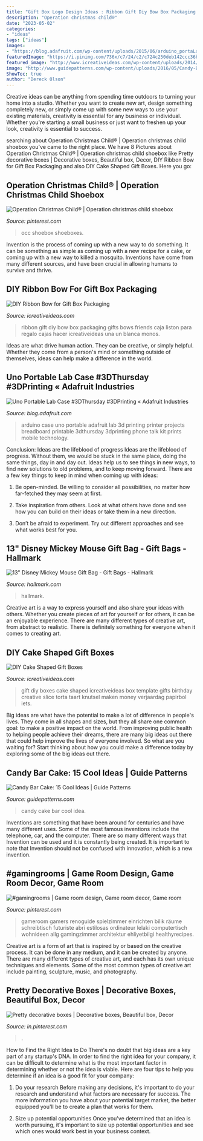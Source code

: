 ```yaml
---
title: "Gift Box Logo Design Ideas : Ribbon Gift Diy Bow Box Packaging Gifts Bows Friends Caja Liston Para Regalo Cajas Hacer Icreativeideas Una Un Blanca Monos"
description: "Operation christmas child®"
date: "2023-05-02"
categories:
- "ideas"
tags: ["ideas"]
images:
- "https://blog.adafruit.com/wp-content/uploads/2015/06/arduino_portaLab.jpg"
featuredImage: "https://i.pinimg.com/736x/c7/24/c2/c724c250deb142ccc36bccf45a0ce540--decorative-boxes-trifle.jpg"
featured_image: "http://www.icreativeideas.com/wp-content/uploads/2014/03/DIY-Cake-Shaped-Gift-Boxes-1.jpg"
image: "http://www.guidepatterns.com/wp-content/uploads/2016/05/Candy-Bar-Cake-Ideas.jpg"
ShowToc: true
author: "Dereck Olson"
---
```



Creative ideas can be anything from spending time outdoors to turning your home into a studio. Whether you want to create new art, design something completely new, or simply come up with some new ways to use your existing materials, creativity is essential for any business or individual. Whether you're starting a small business or just want to freshen up your look, creativity is essential to success.

	

		
searching about Operation Christmas Child® | Operation christmas child shoebox you've came to the right place. We have 8 Pictures about Operation Christmas Child® | Operation christmas child shoebox like Pretty decorative boxes | Decorative boxes, Beautiful box, Decor, DIY Ribbon Bow for Gift Box Packaging and also DIY Cake Shaped Gift Boxes. Here you go:
		
    
## Operation Christmas Child® | Operation Christmas Child Shoebox

<img loading=lazy src="https://i.pinimg.com/736x/d2/8c/26/d28c268c0aae6c14e838285a93bf0d5f.jpg" onerror="this.onerror=null;this.src='https://tse3.mm.bing.net/th?id=OIP.mDtEpHM4H6OBk3JlAv1soAHaKw&amp;pid=15.1';" alt="Operation Christmas Child® | Operation christmas child shoebox">

_Source: pinterest.com_

>occ shoebox shoeboxes. 

	

Invention is the process of coming up with a new way to do something. It can be something as simple as coming up with a new recipe for a cake, or coming up with a new way to killed a mosquito. Inventions have come from many different sources, and have been crucial in allowing humans to survive and thrive.

    
## DIY Ribbon Bow For Gift Box Packaging

<img loading=lazy src="https://www.icreativeideas.com/wp-content/uploads/2014/03/DIY-Ribbon-Bow-for-Gift-Box-Packaging-1.jpg" onerror="this.onerror=null;this.src='https://tse4.mm.bing.net/th?id=OIP.ZX2oR362Qo7jA_7bRnqrlAHaHa&amp;pid=15.1';" alt="DIY Ribbon Bow for Gift Box Packaging">

_Source: icreativeideas.com_

>ribbon gift diy bow box packaging gifts bows friends caja liston para regalo cajas hacer icreativeideas una un blanca monos. 

	

Ideas are what drive human action. They can be creative, or simply helpful. Whether they come from a person's mind or something outside of themselves, ideas can help make a difference in the world.

    
## Uno Portable Lab Case #3DThursday #3DPrinting « Adafruit Industries

<img loading=lazy src="https://blog.adafruit.com/wp-content/uploads/2015/06/arduino_portaLab.jpg" onerror="this.onerror=null;this.src='https://tse2.mm.bing.net/th?id=OIP.Bx_JBLjx4oDZo583MQYcpgHaE9&amp;pid=15.1';" alt="Uno Portable Lab Case #3DThursday #3DPrinting « Adafruit Industries">

_Source: blog.adafruit.com_

>arduino case uno portable adafruit lab 3d printing printer projects breadboard printable 3dthursday 3dprinting phone talk kit prints mobile technology. 

	

Conclusion: Ideas are the lifeblood of progress
Ideas are the lifeblood of progress. Without them, we would be stuck in the same place, doing the same things, day in and day out. Ideas help us to see things in new ways, to find new solutions to old problems, and to keep moving forward.
There are a few key things to keep in mind when coming up with ideas:

1. Be open-minded. Be willing to consider all possibilities, no matter how far-fetched they may seem at first.

2. Take inspiration from others. Look at what others have done and see how you can build on their ideas or take them in a new direction.

3. Don’t be afraid to experiment. Try out different approaches and see what works best for you.

    
## 13&quot; Disney Mickey Mouse Gift Bag - Gift Bags - Hallmark

<img loading=lazy src="https://www.hallmark.com/dw/image/v2/AALB_PRD/on/demandware.static/-/Sites-hallmark-master/default/dw60647318/images/finished-goods/Disney-Mickey-Mouse-Large-Gift-Bag_399EGB6067_02.jpg?sw=1200&amp;sh=1200&amp;sm=fit" onerror="this.onerror=null;this.src='https://tse1.mm.bing.net/th?id=OIP.5skniQ5nm0yudPkY1P0BOAHaHa&amp;pid=15.1';" alt="13&quot; Disney Mickey Mouse Gift Bag - Gift Bags - Hallmark">

_Source: hallmark.com_

>hallmark. 

	

Creative art is a way to express yourself and also share your ideas with others. Whether you create pieces of art for yourself or for others, it can be an enjoyable experience. There are many different types of creative art, from abstract to realistic. There is definitely something for everyone when it comes to creating art.

    
## DIY Cake Shaped Gift Boxes

<img loading=lazy src="http://www.icreativeideas.com/wp-content/uploads/2014/03/DIY-Cake-Shaped-Gift-Boxes-1.jpg" onerror="this.onerror=null;this.src='https://tse4.mm.bing.net/th?id=OIP.237TW2AiDSt7tVuUy5ashQHaHa&amp;pid=15.1';" alt="DIY Cake Shaped Gift Boxes">

_Source: icreativeideas.com_

>gift diy boxes cake shaped icreativeideas box template gifts birthday creative slice torta taart knutsel maken money verjaardag papirbol iets. 

	

Big ideas are what have the potential to make a lot of difference in people's lives. They come in all shapes and sizes, but they all share one common goal: to make a positive impact on the world. From improving public health to helping people achieve their dreams, there are many big ideas out there that could help improve the lives of everyone involved. So what are you waiting for? Start thinking about how you could make a difference today by exploring some of the big ideas out there.

    
## Candy Bar Cake: 15 Cool Ideas | Guide Patterns

<img loading=lazy src="http://www.guidepatterns.com/wp-content/uploads/2016/05/Candy-Bar-Cake-Ideas.jpg" onerror="this.onerror=null;this.src='https://tse4.mm.bing.net/th?id=OIP.f4O2fej27JUFG2MUPviolAAAAA&amp;pid=15.1';" alt="Candy Bar Cake: 15 Cool Ideas | Guide Patterns">

_Source: guidepatterns.com_

>candy cake bar cool idea. 

	

Inventions are something that have been around for centuries and have many different uses. Some of the most famous inventions include the telephone, car, and the computer. There are so many different ways that Invention can be used and it is constantly being created. It is important to note that Invention should not be confused with innovation, which is a new invention.

    
## #gamingrooms | Game Room Design, Game Room Decor, Game Room

<img loading=lazy src="https://i.pinimg.com/736x/49/68/d9/4968d907e8ae11ddb1326b5a0ba22a50.jpg" onerror="this.onerror=null;this.src='https://tse1.mm.bing.net/th?id=OIP.lYSFDXoruUzK4vbnQ9SLDAHaLF&amp;pid=15.1';" alt="#gamingrooms | Game room design, Game room decor, Game room">

_Source: pinterest.com_

>gameroom gamers renoguide spielzimmer einrichten bilik räume schreibtisch futuriste abri estilosas ordinateur lelaki computertisch wohnideen allg gamingzimmer architektur ehliyetbilgi healthyrecipes. 

	

Creative art is a form of art that is inspired by or based on the creative process. It can be done in any medium, and it can be created by anyone. There are many different types of creative art, and each has its own unique techniques and elements. Some of the most common types of creative art include painting, sculpture, music, and photography.

    
## Pretty Decorative Boxes | Decorative Boxes, Beautiful Box, Decor

<img loading=lazy src="https://i.pinimg.com/736x/c7/24/c2/c724c250deb142ccc36bccf45a0ce540--decorative-boxes-trifle.jpg" onerror="this.onerror=null;this.src='https://tse2.mm.bing.net/th?id=OIP.RuQ6rTSmQ3ijgibxzL2LqwHaJ3&amp;pid=15.1';" alt="Pretty decorative boxes | Decorative boxes, Beautiful box, Decor">

_Source: in.pinterest.com_

>. 

	

How to Find the Right Idea to Do
There's no doubt that big ideas are a key part of any startup's DNA. In order to find the right idea for your company, it can be difficult to determine what is the most important factor in determining whether or not the idea is viable. Here are four tips to help you determine if an idea is a good fit for your company:
1. Do your research
 Before making any decisions, it's important to do your research and understand what factors are necessary for success. The more information you have about your potential target market, the better equipped you'll be to create a plan that works for them.

2. Size up potential opportunities
Once you've determined that an idea is worth pursuing, it's important to size up potential opportunities and see which ones would work best in your business context.

